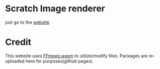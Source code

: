 # Scratch Image renderer

just go to the [website](https://xxxfreezerxxx.github.io/SCtomedia/).

# Credit
This website uses [FFmpeg.wasm](https://github.com/ffmpegwasm/ffmpeg.wasm) to utilize/modify files. Packages are re-uploaded here for purposes(github pages).
